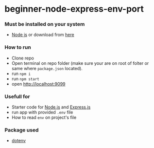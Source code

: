 # beginner-node-express-env-port

### Must be installed on your system

- [Node js](https://nodejs.org/en/) or download from [here](https://nodejs.org/en/)

### How to run

- Clone repo
- Open terminal on repo folder (make sure your are on root of folter or same where `package.json` located).
- run `npm i`
- run `npm start`
- open [http://localhost:9099](http://localhost:9099)

### Usefull for

- Starter code for [Node.js](https://nodejs.org/en/) and [Express.js](https://expressjs.com/)
- run app with provided `.env` file
- How to read `env` on project's file

### Package used

- [dotenv](https://www.npmjs.com/package/dotenv)
